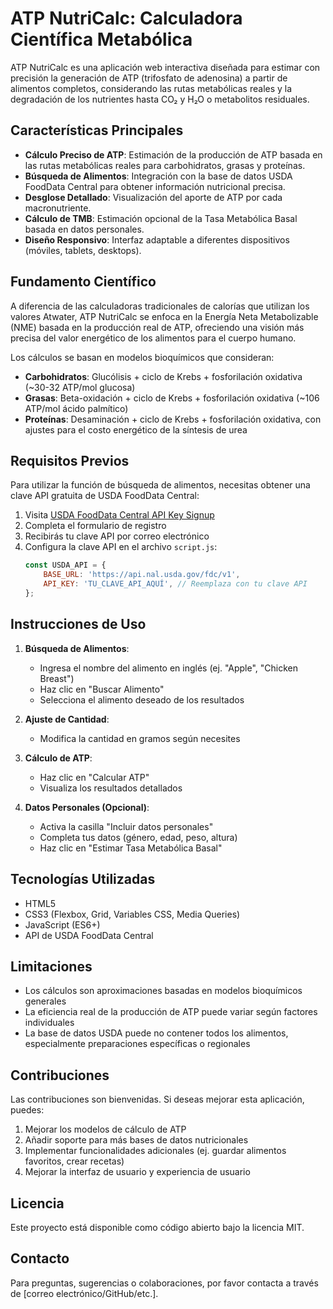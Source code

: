 # ATP NutriCalc: Calculadora Científica Metabólica

ATP NutriCalc es una aplicación web interactiva diseñada para estimar con precisión la generación de ATP (trifosfato de adenosina) a partir de alimentos completos, considerando las rutas metabólicas reales y la degradación de los nutrientes hasta CO₂ y H₂O o metabolitos residuales.

## Características Principales

- **Cálculo Preciso de ATP**: Estimación de la producción de ATP basada en las rutas metabólicas reales para carbohidratos, grasas y proteínas.
- **Búsqueda de Alimentos**: Integración con la base de datos USDA FoodData Central para obtener información nutricional precisa.
- **Desglose Detallado**: Visualización del aporte de ATP por cada macronutriente.
- **Cálculo de TMB**: Estimación opcional de la Tasa Metabólica Basal basada en datos personales.
- **Diseño Responsivo**: Interfaz adaptable a diferentes dispositivos (móviles, tablets, desktops).

## Fundamento Científico

A diferencia de las calculadoras tradicionales de calorías que utilizan los valores Atwater, ATP NutriCalc se enfoca en la Energía Neta Metabolizable (NME) basada en la producción real de ATP, ofreciendo una visión más precisa del valor energético de los alimentos para el cuerpo humano.

Los cálculos se basan en modelos bioquímicos que consideran:

- **Carbohidratos**: Glucólisis + ciclo de Krebs + fosforilación oxidativa (~30-32 ATP/mol glucosa)
- **Grasas**: Beta-oxidación + ciclo de Krebs + fosforilación oxidativa (~106 ATP/mol ácido palmítico)
- **Proteínas**: Desaminación + ciclo de Krebs + fosforilación oxidativa, con ajustes para el costo energético de la síntesis de urea

## Requisitos Previos

Para utilizar la función de búsqueda de alimentos, necesitas obtener una clave API gratuita de USDA FoodData Central:

1. Visita [USDA FoodData Central API Key Signup](https://fdc.nal.usda.gov/api-key-signup.html)
2. Completa el formulario de registro
3. Recibirás tu clave API por correo electrónico
4. Configura la clave API en el archivo `script.js`:
   ```javascript
   const USDA_API = {
       BASE_URL: 'https://api.nal.usda.gov/fdc/v1',
       API_KEY: 'TU_CLAVE_API_AQUÍ', // Reemplaza con tu clave API
   };
   ```

## Instrucciones de Uso

1. **Búsqueda de Alimentos**:
   - Ingresa el nombre del alimento en inglés (ej. "Apple", "Chicken Breast")
   - Haz clic en "Buscar Alimento"
   - Selecciona el alimento deseado de los resultados

2. **Ajuste de Cantidad**:
   - Modifica la cantidad en gramos según necesites

3. **Cálculo de ATP**:
   - Haz clic en "Calcular ATP"
   - Visualiza los resultados detallados

4. **Datos Personales (Opcional)**:
   - Activa la casilla "Incluir datos personales"
   - Completa tus datos (género, edad, peso, altura)
   - Haz clic en "Estimar Tasa Metabólica Basal"

## Tecnologías Utilizadas

- HTML5
- CSS3 (Flexbox, Grid, Variables CSS, Media Queries)
- JavaScript (ES6+)
- API de USDA FoodData Central

## Limitaciones

- Los cálculos son aproximaciones basadas en modelos bioquímicos generales
- La eficiencia real de la producción de ATP puede variar según factores individuales
- La base de datos USDA puede no contener todos los alimentos, especialmente preparaciones específicas o regionales

## Contribuciones

Las contribuciones son bienvenidas. Si deseas mejorar esta aplicación, puedes:

1. Mejorar los modelos de cálculo de ATP
2. Añadir soporte para más bases de datos nutricionales
3. Implementar funcionalidades adicionales (ej. guardar alimentos favoritos, crear recetas)
4. Mejorar la interfaz de usuario y experiencia de usuario

## Licencia

Este proyecto está disponible como código abierto bajo la licencia MIT.

## Contacto

Para preguntas, sugerencias o colaboraciones, por favor contacta a través de [correo electrónico/GitHub/etc.].
